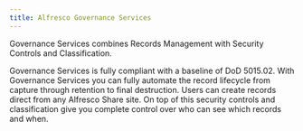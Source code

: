 ```yaml
---
title: Alfresco Governance Services
---
```


Governance Services combines Records Management with Security Controls and Classification.

Governance Services is fully compliant with a baseline of DoD 5015.02. With Governance Services you can fully automate the record lifecycle from capture through retention to final destruction. Users can create records direct from any Alfresco Share site. On top of this security controls and classification give you complete control over who can see which records and when.
